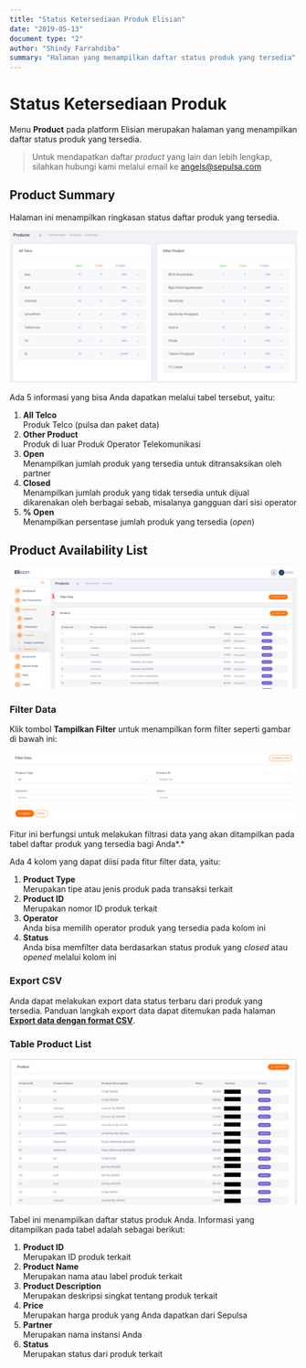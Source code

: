 ```yaml
---
title: "Status Ketersediaan Produk Elisian"
date: "2019-05-13"
document type: "2" 
author: "Shindy Farrahdiba"
summary: "Halaman yang menampilkan daftar status produk yang tersedia"
---
```


# **Status Ketersediaan Produk**

Menu **Product** pada platform Elisian merupakan halaman yang menampilkan daftar status produk yang tersedia.
> Untuk mendapatkan daftar *product* yang lain dan lebih lengkap, silahkan hubungi kami melalui email ke [angels@sepulsa.com](mailto:angels@sepulsa.com)​

## **Product Summary**

Halaman ini menampilkan ringkasan status daftar produk yang tersedia.

![Halaman Product Summary](./image-user-manual/elisian-product-summary.png)

Ada 5 informasi yang bisa Anda dapatkan melalui tabel tersebut, yaitu:

1. **All Telco** <br/>
Produk Telco (pulsa dan paket data)
2. **Other Product** <br/>
Produk di luar Produk Operator Telekomunikasi
3. **Open** <br/>
Menampilkan jumlah produk yang tersedia untuk ditransaksikan oleh partner
4. **Closed** <br/>
Menampilkan jumlah produk yang tidak tersedia untuk dijual dikarenakan oleh berbagai sebab, misalanya gangguan dari sisi operator
5. **% Open** <br/>
Menampilkan persentase jumlah produk yang tersedia (*open*)

## **Product Availability List**

![Halaman Product Availability List](./image-user-manual/elisian-product-availability-list.png)

### **Filter Data**

Klik tombol **Tampilkan Filter** untuk menampilkan form filter seperti gambar di bawah ini:

![Filter Data Product Availability](./image-user-manual/elisian-filter-product-availability.png)

Fitur ini berfungsi untuk melakukan filtrasi data yang akan ditampilkan pada tabel daftar produk yang tersedia bagi Anda*.*

Ada 4 kolom yang dapat diisi pada fitur filter data, yaitu:

1. **Product Type** <br/>
Merupakan tipe atau jenis produk pada transaksi terkait
2. **Product ID** <br/>
Merupakan nomor ID produk terkait
3. **Operator** <br/>
Anda bisa memilih operator produk yang tersedia pada kolom ini
4. **Status** <br/>
Anda bisa memfilter data berdasarkan status produk yang *closed* atau *opened* melalui kolom ini

### **Export CSV**

Anda dapat melakukan export data status terbaru dari produk yang tersedia. Panduan langkah export data dapat ditemukan pada halaman [**Export data dengan format CSV**]().

### **Table Product List**

![Table Product List](./image-user-manual/elisian-tabel-list-product-availability.png)

Tabel ini menampilkan daftar status produk Anda. Informasi yang ditampilkan pada tabel adalah sebagai berikut: 

1. **Product ID** <br/>
Merupakan ID produk terkait
2. **Product Name** <br/>
Merupakan nama atau label produk terkait
3. **Product Description** <br/>
Merupakan deskripsi singkat tentang produk terkait
4. **Price** <br/>
Merupakan harga produk yang Anda dapatkan dari Sepulsa
5. **Partner** <br/>
Merupakan nama instansi Anda
6. **Status** <br/>
Merupakan status dari produk terkait